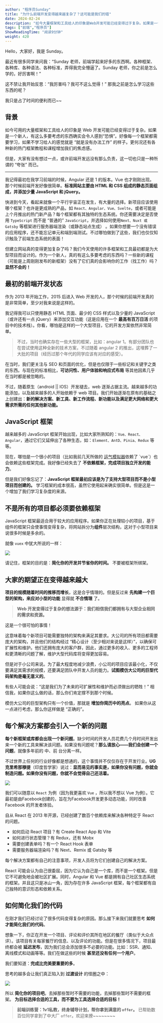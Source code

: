 ```yaml
---
author: "程序员Sunday"
title: "为什么前端开发变得越来越复杂了？这可能是我们的错"
date: 2024-02-24
description: "如今大量框架和工具给人的印象是Web开发可能已经变得过于复杂。如果是一个新人，有这么多要考虑的东西确实会令人感到“恐惧”。好像每一个框架都需要学习，如果不学习给人的感觉就是“就是没有办法工作~~"
tags: ["前端","程序员"]
ShowReadingTime: "阅读9分钟"
weight: 420
---
```

Hello，大家好，我是 Sunday。

最近有很多同学来问我：“Sunday 老师，前端学起来好多的东西啊。各种框架、各种库、各种语法、各种标准，弄得我完全懵逼了。Sunday 老师，你之前是怎么学的，好厉害啊！”

这不禁让我开始反思：“我厉害吗？我可不这么觉得！” 那我之前是怎么学习这些东西的呢？

我只是占了时间的便利而已~~

背景
--

如今可用的大量框架和工具给人的印象是 Web 开发可能已经变得过于复杂。如果是一个新人，有这么多要考虑的东西确实会令人感到“恐惧”。好像每一个框架都需要学习，如果不学习给人的感觉就是 “就是没有办法工作” 的样子。更何况还有各种新的热门框架教程和课程增加我们的焦虑感。

但是，大家有没有想过一点，或许前端开发远没有那么负责，这一切也只是一种所谓的 “夸张” 而已。

* * *

我记得最初在我学习前端的时候，Angular 还是 1 的版本。Vue 也才刚刚出现。那个时候前端开发好像很简单。**标准网站主要由 HTML 和 CSS 组成的静态页面组成，并添加少量 JavaScript 和 jQuery。**

快进到今天，看起来就像一个平行宇宙正在发生，有大量的选择。新项目应该使用哪个框架？也许是更成熟的产品，如 `React、Angular、Vue、Svelte`，或者可能是上个月推出的热门新产品？每个框架都有其独特的生态系统。你还需要决定是否使用 `TypeScript` 而不是 “普通的” `JavaScript`，并选择如何使用`Next、Nuxt 或 Gatsby` 等框架进行服务器端渲染（或静态站点生成） 。如果你想要一个没有错误的应用程序，还不能忘记单元和端到端测试。不过哪怕做到了这些，我们也仅仅知识触及了前端生态系统的表面！

但建立网站真的变得更加复杂了吗？我们今天使用的许多框架和工具最初都是为大型项目而设计的。作为一个新人，真的有这么多要考虑的东西吗？一些新的课程（可能是上周刚刚发布的新框架）没有了它们真的会影响你的工作（找工作）吗？**显然不会的！**

最初的前端开发状态
---------

作为 2013 年开始工作，2015 后进入 Web 开发的人，那个时候的前端开发真的是非常简单，至少对我来说是这样的。

我记得我可以只使用静态 HTML 页面、最少的 CSS 样式以及少量的 JavaScript（或许还有一点 jQuery）来添加交互功能（这是应用在一个 **最高有百万日活** 的项目中的技术栈）。你看，哪怕是这样的一个大型项目，它的开发方案依然非常简单。

> 不过，当时也确实存在一些大型的框架，比如：angular 1。有部分团队也在尝试使用这种全新的技术方案，不过随着 angular 2 的推出，这埋葬了一大批的项目（经历过那个年代的同学应该有对应的感受）。

在当时，我们更关注与 SEO 和页面的优化，但是也仅限于一些标记和关键字之类的东西。与现在的标准相比，**可访问性、用户体验和响应式布局** 等其他因素几乎在当时都是被忽略的。

不过，随着原生（android || IOS）开发褪去，web 逐渐占据主流。越来越多的功能添加，以及越来越多的人开始依赖于 web 项目。我们开始逐渐在原有的基础之上创建出：**新的解决方案、新工具、新工作流程、新功能以及满足更大网络和更大需求所需的任何其他新功能。**

JavaScript 框架
-------------

越来越多的 JavaScript 框架开始出现，比如大家所熟知的：`Vue、React、Angular`，通过它们又延伸出了各种生态，如：`Element、AntD、Pinia、Redux` 等等。

现在，哪怕是一个很小的项目（比如我前几天所做的 [运气模拟器](https://link.juejin.cn?target=https%3A%2F%2Fmp.weixin.qq.com%2Fs%3F__biz%3DMzkxNjUxMDg4Ng%3D%3D%26mid%3D2247489578%26idx%3D1%26sn%3D8aa3849590f61a101dee80eaefd517e3%26chksm%3Dc14f99e3f63810f5b4d242ad60ebf91310ce2eb120e20c114c7c32ff42bcbc33dd2a010ccffe%26token%3D170011800%26lang%3Dzh_CN%23rd "https://mp.weixin.qq.com/s?__biz=MzkxNjUxMDg4Ng==&mid=2247489578&idx=1&sn=8aa3849590f61a101dee80eaefd517e3&chksm=c14f99e3f63810f5b4d242ad60ebf91310ce2eb120e20c114c7c32ff42bcbc33dd2a010ccffe&token=170011800&lang=zh_CN#rd")依赖了 `vue`）也会依赖这些框架完成。我好像已经失去了 **不依赖框架，完成项目独立开发的能力**。

但是我们好像忘记了：**JavaScript 框架最初应该是为了支持大型项目而不是小型项目而创建的。** 学习框架的成本很高，虽然它使用起来确实很简单。但是这是一个增加了我们学习复杂度的来源。

不是所有的项目都必须要依赖框架
---------------

JavaScript 框架最适合用于较大的应用程序。如果你正在处理较小的项目，基于组件的框架只会使事情变得复杂，将网站拆分为**组件**层次结构，这对于小型项目来说很多时候是多余的。

就像 `vuex` 中犹大所说的一样：

![](https://p3-juejin.byteimg.com/tos-cn-i-k3u1fbpfcp/0795f8ef812a4330b59972ebde841b7b~tplv-k3u1fbpfcp-jj-mark:3024:0:0:0:q75.awebp#?w=2254&h=730&s=527879&e=png&a=1&b=ffffff)

请记住，框架的目的是：**简化你的开发并节省你的时间。** 不要被框架所绑架。

大家的期望正在变得越来越大
-------------

**项目的规模随着时间的推移而增长**，这是合乎情理的。但是反过来 **先构建一个巨型的架构，来应对小型的功能** 显得就 **不合情理** 了。

> **Web 开发变得过于复杂的想法源于：我们相信我们都拥有与大型企业相同的需求和资源。**

这是一个很可怕的事情！

这意味着每个新项目可能需要独特的架构来满足其要求。大公司的所有项目都需要庞大的架构，并且他们的结构经过 “精心设计（至少相对来说是这样）”，以确保可扩展性和维护。他们还拥有庞大的客户群，因此，通过更多的收入、更多的工程师和更清晰的问题了解，维护大型代码库将变得更加容易。

但是对于小公司来说。为了最大程度地减少浪费，小公司的项目应该最小化，不仅要满足其需求的规模，还要满足团队中开发人员的能力。**试图模仿大公司的巨型代码架构是毫无意义的**。

有些人可能会说：“这是我们为了未来的可扩展性和维护而必须做出的牺牲！” 相信我，如果你这么做的话，那么你们肯定撑不到那个时候。

模仿大公司的巨型架构只有一个价值，那就是 **增加你简历中的亮点**。 如果你从这一点进行考虑，那么你这样做是 “正确的”。

每个解决方案都会引入一个新的问题
----------------

**每个新框架或库都会出现一个新问题**。缺少时间的开发人员花费几个月时间开发出来一个新的工具来解决该问题。如果没有问题呢？**那么请放心——我们会创建一个问题**，就像多年前的 中、前 台分离一样。

不过世界上任何的行业好像都是想通的，这个事情并不仅仅存在于开发行业。**UG 克里希那穆提**（印度哲学家）说过：**显而易见的事实是，如果你没有问题，你就会制造问题。如果你没有问题，你就不会觉得自己还活着。**

![](https://p3-juejin.byteimg.com/tos-cn-i-k3u1fbpfcp/a5f63d6e2e5f447a82d890b570dee40b~tplv-k3u1fbpfcp-jj-mark:3024:0:0:0:q75.awebp#?w=1600&h=900&s=538402&e=png&b=322836)

我们可以随意以 `React` 为例（因为我更喜欢 `Vue` ，所以我不想以 Vue 为例）。它最初是由Facebook创建的，旨在为Facebook开发更多动态功能，同时改善 Facebook 的开发者体验。

自从 React 在 2013 年开源，已经创建了数百个依赖库来解决各种特定于 React 的问题。

*   如何启动 React 项目？有 Create React App 和 Vite
*   如何进行状态管理？有 Redux，还有 Mobx
*   需要创建表单吗？有一个 React Hook 表单
*   需要服务器端渲染吗？有 Next、Remix 或 Gatsby 等

每个解决方案都有自己的注意事项，开发人员将为它们创建自己的解决方案。

React 可能会认为自己很委屈，因为它认为自己是一个库，而不是一个框架。但是它不可避免地会被社区扩展。同时，Angular 和 Vue 都是拥有自己社区生态系统的框架。并且这只是冰山一角，因为存在许多 JavaScript 框架，每个框架都有自己独特的意识形态和依赖关系。

如何简化我们的代码
---------

在刚才我们已经讨论了很多代码变得复杂的原因。那么接下来我们就要思考 **如何才能简化我们的代码**。

想象一下，你正在开发一个项目、评论和评价其所在地区的餐厅（类似于大众点评）。该项目有关每家餐厅的信息、以及评论的功能。但是在很多情况下，项目最终都会被 **延迟发布**，因为我们总会添加很多不必要的功能。比如：SSR、通知、离线模式和动画等等。我们在做这些的时候 **甚至还没有任何一个用户**。

我们要知道：**完成比完美要重要的多**。

思考的越多会让我们真正陷入到 **过渡设计** 的怪圈之中：

![](https://p3-juejin.byteimg.com/tos-cn-i-k3u1fbpfcp/039d35d07bf1480f9edd031e4d20ff45~tplv-k3u1fbpfcp-jj-mark:3024:0:0:0:q75.awebp#?w=1654&h=960&s=501015&e=png&b=ffffff)

所以 **简化你的项目吧**。去掉那些暂时不需要的功能，去掉那些暂时不需要的框架。 **为目标选择合适的工具，而不要为工具选择合适的目标！**

> **前端训练营：1v1私教，终身辅导计划，帮你拿到满意的 `offer`。** 已帮助数百位同学拿到了中大厂 `offer`。欢迎来撩~~~~~~~~